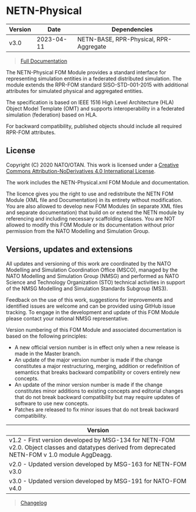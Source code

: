 # NETN-Physical


|Version| Date| Dependencies|
|---|---|---|
|v3.0|2023-04-11|NETN-BASE, RPR-Physical, RPR-Aggregate|

> [Full Documentation](NETN-Physical.md)

The NETN-Physical FOM Module provides a standard interface for representing simulation entities in a federated distributed simulation. The module extends the RPR-FOM standard SISO-STD-001-2015 with additional attributes for simulated physical and aggregated entities.

The specification is based on IEEE 1516 High Level Architecture (HLA) Object Model Template (OMT) and supports interoperability in a federated simulation (federation) based on HLA.

For backward compatibility, published objects should include all required RPR-FOM attributes.

## License

Copyright (C) 2020 NATO/OTAN. This work is licensed under a [Creative Commons Attribution-NoDerivatives 4.0 International License](LICENCE.md).

The work includes the NETN-Physical.xml FOM Module and documentation.

The licence gives you the right to use and redistribute the NETN FOM Module (XML file and Documentation) in its entirety without modification. You are also allowed to develop new FOM Modules (in separate XML files and separate documentation) that build on or extend the NETN module by referencing and including necessary scaffolding classes. You are NOT allowed to modify this FOM Module or its documentation without prior permission from the NATO Modelling and Simulation Group.

## Versions, updates and extensions

All updates and versioning of this work are coordinated by the NATO Modelling and Simulation Coordination Office (MSCO), managed by the NATO Modelling and Simulation Group (NMSG) and performed as NATO Science and Technology Organization (STO) technical activities in support of the NMSG Modelling and Simulation Standards Subgroup (MS3).

Feedback on the use of this work, suggestions for improvements and identified issues are welcome and can be provided using GitHub issue tracking. To engage in the development and update of this FOM Module please contact your national NMSG representative.

Version numbering of this FOM Module and associated documentation is based on the following principles:

* A new official version number is in effect only when a new release is made in the Master branch.
* An update of the major version number is made if the change constitutes a major restructuring, merging, addition or redefinition of semantics that breaks backward compatibility or covers entirely new concepts.
* An update of the minor version number is made if the change constitutes minor additions to existing concepts and editorial changes that do not break backward compatibility but may require updates of software to use new concepts.
* Patches are released to fix minor issues that do not break backward compatibility.

|Version|
|---|
|v1.2 - First version developed by MSG-134 for NETN-FOM v2.0. Object classes and datatypes derived from deprecated NETN-FOM v 1.0 module AggDeagg.|
|v2.0 - Updated version developed by MSG-163 for NETN-FOM v3.0|
|v3.0 - Updated version developed by MSG-191 for NATO-FOM v4.0|

> [Changelog](changelog.md)

